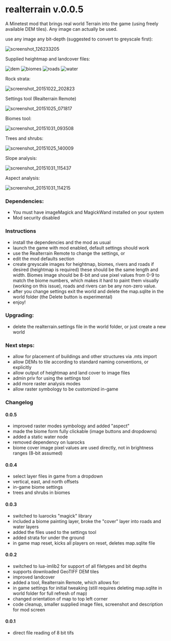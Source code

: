 # realterrain v.0.0.5
A Minetest mod that brings real world Terrain into the game (using freely available DEM tiles). Any image can actually be used.

use any image any bit-depth (suggested to convert to greyscale first):

![screenshot_126233205](https://cloud.githubusercontent.com/assets/12679496/8270171/b98d0144-178e-11e5-9a21-ddea2624fdb6.png)

Supplied heightmap and landcover files:

![dem](https://cloud.githubusercontent.com/assets/12679496/10683910/00078544-78fc-11e5-9806-1c0786b3fa4e.png)
![biomes](https://cloud.githubusercontent.com/assets/12679496/10683908/fffbac4c-78fb-11e5-8190-4f0c0561b4b1.png)
![roads](https://cloud.githubusercontent.com/assets/12679496/10683909/fffec6b6-78fb-11e5-9947-37de7a21d770.png)
![water](https://cloud.githubusercontent.com/assets/12679496/10683911/000b474c-78fc-11e5-93f8-0aeb228446be.png)

Rock strata:

![screenshot_20151022_202823](https://cloud.githubusercontent.com/assets/12679496/10683866/771561ac-78fb-11e5-8fb4-6e9d876fcc67.png)

Settings tool (Realterrain Remote)

![screenshot_20151025_071817](https://cloud.githubusercontent.com/assets/12679496/10716053/98fdf0ec-7ae8-11e5-8da7-470b839fdf40.png)

Biomes tool:

![screenshot_20151031_093508](https://cloud.githubusercontent.com/assets/12679496/10864655/bf992306-7fb2-11e5-80b8-236d0440f72b.png)

Trees and shrubs:

![screenshot_20151025_140009](https://cloud.githubusercontent.com/assets/12679496/10717817/c79e4608-7b20-11e5-97e5-63c6116f480a.png)

Slope analysis:

![screenshot_20151031_115437](https://cloud.githubusercontent.com/assets/12679496/10865362/512e2128-7fc6-11e5-9c40-e214fa738e40.png)

Aspect analysis:

![screenshot_20151031_114215](https://cloud.githubusercontent.com/assets/12679496/10865364/58dbd988-7fc6-11e5-8a7e-75abc31f378d.png)

### Dependencies:
- You must have imageMagick and MagickWand installed on your system
- Mod security disabled

### Instructions
- install the dependencies and the mod as usual
- launch the game with mod enabled, default settings should work
- use the Realterrain Remote to change the settings, or
- edit the mod defaults section
- create greyscale images for heightmap, biomes, rivers and roads if desired (heightmap is required) these should be the same length and width. Biomes image should be 8-bit and use pixel values from 0-9 to match the biome numbers, which makes it hard to paint them visually (working on this issue), roads and rivers can be any non-zero value. 
- after you change settings exit the world and delete the map.sqlite in the world folder (the Delete button is experimental)
- enjoy!

### Upgrading:
- delete the realterrain.settings file in the world folder, or just create a new world

### Next steps:

- allow for placement of buildings and other structures via .mts import
- allow DEMs to tile according to standard naming conventions, or explicitly
- allow output of heightmap and land cover to image files
- admin priv for using the settings tool
- add more raster analysis modes
- allow raster symbology to be customized in-game

### Changelog
#### 0.0.5
- improved raster modes symbology and added "aspect"
- made the biome form fully clickable (image buttons and dropdowns)
- added a static water node
- removed dependency on luarocks
- biome cover image pixel values are used directly, not in brightness ranges (8-bit assumed)

#### 0.0.4
- select layer files in game from a dropdown
- vertical, east, and north offsets
- in-game biome settings
- trees and shrubs in biomes

#### 0.0.3
- switched to luarocks "magick" library
- included a biome painting layer, broke the "cover" layer into roads and water layers
- added the files used to the settings tool
- added strata for under the ground
- in game map reset, kicks all players on reset, deletes map.sqlite file

#### 0.0.2
- switched to lua-imlib2 for support of all filetypes and bit depths
- supports downloaded GeoTIFF DEM tiles
- improved landcover
- added a tool, Realterrain Remote, which allows for:
- in game settings for initial tweaking (still requires deleting map.sqlite in world folder for full refresh of map)
- changed orientation of map to top left corner
- code cleanup, smaller supplied image files, screenshot and description for mod screen

#### 0.0.1
- direct file reading of 8 bit tifs